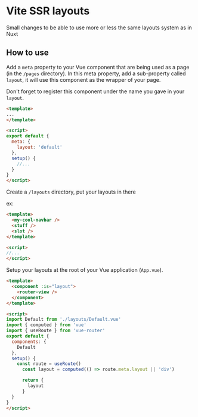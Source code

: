 # Vite SSR layouts

Small changes to be able to use more or less the same layouts system as in Nuxt

## How to use

Add a `meta` property to your Vue component that are being used as a page (in the `/pages` directory).
In this meta property, add a sub-property called `layout`, it will use this component as the wrapper of your page.

Don't forget to register this component under the name you gave in your `layout`.

```html
<template>
...
</template>

<script>
export default {
  meta: {
    layout: 'default'
  },
  setup() {
    //...
  }
}
</script>
```

Create a `/layouts` directory, put your layouts in there

ex:
```html
<template>
  <my-cool-navbar />
  <stuff />
  <slot />
</template>

<script>
//...
</script>
```


Setup your layouts at the root of your Vue application (`App.vue`).

```html
<template>
  <component :is="layout">
    <router-view />
  </component>
</template>

<script>
import Default from './layouts/Default.vue'
import { computed } from 'vue'
import { useRoute } from 'vue-router'
export default {
  components: {
    Default
  },
  setup() {
    const route = useRoute()
      const layout = computed(() => route.meta.layout || 'div')

      return {
        layout
      }
  }
}
</script>
```

